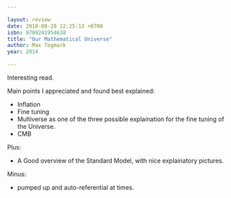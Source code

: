 ```yaml
---

layout: review
date: 2018-08-28 12:25:13 +0700
isbn: 9780241954638
title: "Our Mathematical Universe"
author: Max Tegmark
year: 2014

---
```


Interesting read.

Main points I appreciated and found best explained:

- Inflation
- Fine tuning
- Multiverse as one of the three possible explaination for the fine tuning of the Universe.
- CMB

Plus:
- A Good overview of the Standard Model, with nice explainatory pictures.

Minus:
- pumped up and auto-referential at times.


